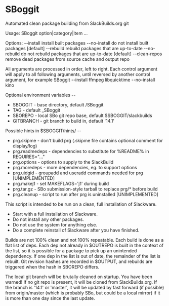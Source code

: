 SBoggit
=======

Automated clean package building from SlackBuilds.org git

Usage: SBoggit option|category|item ...

Options:
  --install      install built packages
  --no-install   do not install built packages [default]
  --rebuild      rebuild packages that are up-to-date
  --no-rebuild   do not rebuild packages that are up-to-date [default]
  --clean-repos  remove dead packages from source cache and output repo

All arguments are processed in order, left to right. Each control argument will
apply to all following arguments, until reversed by another control argument,
for example
  SBoggit --install ffmpeg libquicktime --no-install kino

Optional environment variables --
* SBOGGIT - base directory, default /SBoggit
* TAG - default _SBoggit
* SBOREPO - local SBo git repo base, default $SBOGGIT/slackbuilds
* GITBRANCH  - git branch to build in, default '14.1'

Possible hints in $SBOGGIT/hints/ --
* prg.skipme - don't build prg (.skipme file contains optional comment for display/log)
* prg.readmedeps - dependencies to substitute for %README% in REQUIRES="..."
* prg.options - options to supply to the SlackBuild
* prg.moredeps - more dependencies, eg. to support options
* prg.uidgid - groupadd and useradd commands needed for prg [UNIMPLEMENTED]
* prg.makej1 - set MAKEFLAGS='j1' during build
* prg.tar.gz - SBo submission-style tarball to replace prg/* before build
* prg.cleanup - script to run after prg is uninstalled [UNIMPLEMENTED]

This script is intended to be run on a clean, full installation of Slackware.
* Start with a full installation of Slackware.
* Do not install any other packages.
* Do not use the system for anything else.
* Do a complete reinstall of Slackware after you have finished.

Builds are not 100% clean and not 100% repeatable.  Each build is done as a
flat list of deps.  Each dep not already in $OUTREPO is built in the context
of the list, so it is possible for a package to pick up an unintended
dependency.  If one dep in the list is out of date, the remainder of the
list is rebuilt.  Git revision hashes are recorded in $OUTPUT, and rebuilds
are triggered when the hash in SBOREPO differs.

The local git branch will be brutally cleaned on startup.  You have been
warned!  If no git repo is present, it will be cloned from SlackBuilds.org.
If the branch is '14.1' or 'master', it will be updated by fast forward
(if possible) from origin/master (which is probably SBo, but could be a
local mirror) if it is more than one day since the last update.
